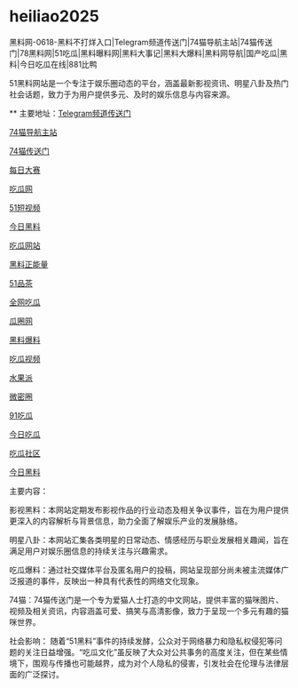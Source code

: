 # heiliao2025
黑料网-0618-黑料不打烊入口|Telegram频道传送门|74猫导航主站|74猫传送门|78黑料网|51吃瓜|黑料曝料网|黑料大事记|黑料大爆料|黑料网导航|国产吃瓜|黑料|今日吃瓜在线|881比鸭

51黑料网站是一个专注于娱乐圈动态的平台，涵盖最新影视资讯、明星八卦及热门社会话题，致力于为用户提供多元、及时的娱乐信息与内容来源。

** 主要地址：<a href="https://74mao.com/">Telegram频道传送门</a>

<a href="https://74mao.com/">74猫导航主站</a>

<a href="https://74mao.com/">74猫传送门</a>

<a href="https://pc1-26.pages.dev/">每日大赛</a>

<a href="https://cg1-39.pages.dev/">吃瓜网</a>

<a href="https://pc2-25.pages.dev/">51短视频</a>

<a href="https://pc10-24.pages.dev/">今日黑料</a>

<a href="https://cg1-27.pages.dev/">吃瓜网站</a>

<a href="https://cg8-12.pages.dev/">黑料正能量</a>

<a href="https://pc8-34.pages.dev/">51品茶</a>

<a href="https://cg4-21.pages.dev/">全网吃瓜</a>

<a href="https://cg6-21.pages.dev/">瓜圈网</a>

<a href="https://cg5-24.pages.dev/">黑料爆料</a>

<a href="https://cg9-07.pages.dev/">吃瓜视频</a>

<a href="https://shuiguopai05.pages.dev/">水果派</a>

<a href="https://weimiquan-5.pages.dev/">微密圈</a>

<a href="https://heiliaohongling.pages.dev/">91吃瓜</a>

<a href="https://91chiguajin.pages.dev/">今日吃瓜</a>

<a href="https://91chiguahei.pages.dev/">吃瓜社区</a>

<a href="https://heiliaochiguada.pages.dev/">今日黑料</a>

主要内容：

影视黑料：本网站定期发布影视作品的行业动态及相关争议事件，旨在为用户提供更深入的内容解析与背景信息，助力全面了解娱乐产业的发展脉络。

明星八卦：本网站汇集各类明星的日常动态、情感经历与职业发展相关趣闻，旨在满足用户对娱乐圈信息的持续关注与兴趣需求。

吃瓜爆料：通过社交媒体平台及匿名用户的投稿，网站呈现部分尚未被主流媒体广泛报道的事件，反映出一种具有代表性的网络文化现象。

74猫：74猫传送门是一个专为爱猫人士打造的中文网站，提供丰富的猫咪图片、视频及相关资讯，内容涵盖可爱、搞笑与高清影像，致力于呈现一个多元有趣的猫咪世界。

社会影响：
随着“51黑料”事件的持续发酵，公众对于网络暴力和隐私权侵犯等问题的关注日益增强。“吃瓜文化”虽反映了大众对公共事务的高度关注，但在某些情境下，围观与传播也可能越界，成为对个人隐私的侵害，引发社会在伦理与法律层面的广泛探讨。
